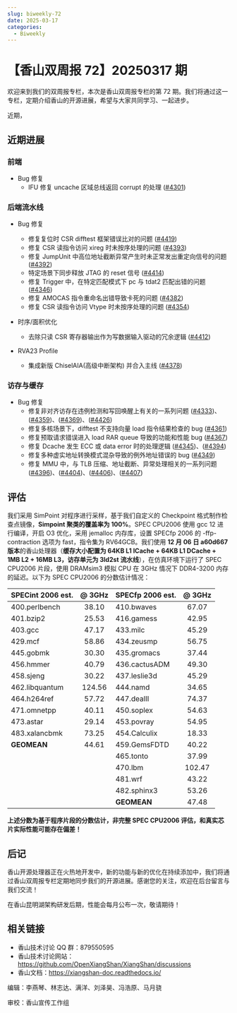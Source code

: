 ```yaml
---
slug: biweekly-72
date: 2025-03-17
categories:
  - Biweekly
---
```


# 【香山双周报 72】20250317 期

欢迎来到我们的双周报专栏，本次是香山双周报专栏的第 72 期。我们将通过这一专栏，定期介绍香山的开源进展，希望与大家共同学习、一起进步。

近期，


<!-- more -->

## 近期进展

### 前端

- Bug 修复
    - IFU 修复 uncache 区域总线返回 corrupt 的处理 ([#4301](https://github.com/OpenXiangShan/XiangShan/pull/4301))

### 后端流水线

- Bug 修复
    - 修复复位时 CSR difftest 框架错误比对的问题 ([#4419](https://github.com/OpenXiangShan/XiangShan/pull/4419))
    - 修复 CSR 读指令访问 xireg 时未按序处理的问题 ([#4393](https://github.com/OpenXiangShan/XiangShan/pull/4393))
    - 修复 JumpUnit 中高位地址截断异常产生时未正常发出重定向信号的问题 ([#4392](https://github.com/OpenXiangShan/XiangShan/pull/4392))
    - 特定场景下同步释放 JTAG 的 reset 信号 ([#4414](https://github.com/OpenXiangShan/XiangShan/pull/4414))
    - 修复 Trigger 中，在特定匹配模式下 pc 与 tdat2 匹配出错的问题 ([#4346](https://github.com/OpenXiangShan/XiangShan/pull/4346))
    - 修复 AMOCAS 指令重命名出错导致卡死的问题 ([#4382](https://github.com/OpenXiangShan/XiangShan/pull/4382))
    - 修复 CSR 读指令访问 Vtype 时未按序处理的问题 ([#4354](https://github.com/OpenXiangShan/XiangShan/pull/4354))


- 时序/面积优化
    - 去除只读 CSR 寄存器输出作为写数据输入驱动的冗余逻辑 ([#4412](https://github.com/OpenXiangShan/XiangShan/pull/4412))

- RVA23 Profile
    - 集成新版 ChiselAIA(高级中断架构) 并合入主线 ([#4378](https://github.com/OpenXiangShan/XiangShan/pull/4378))

### 访存与缓存

- Bug 修复
    - 修复非对齐访存在违例检测和写回唤醒上有关的一系列问题 ([#4333](https://github.com/OpenXiangShan/XiangShan/pull/4333))、([#4359](https://github.com/OpenXiangShan/XiangShan/pull/4359))、([#4369](https://github.com/OpenXiangShan/XiangShan/pull/4369))、([#4426](https://github.com/OpenXiangShan/XiangShan/pull/4426))
    - 修复多核场景下，difftest 不支持向量 load 指令结果检查的 bug ([#4361](https://github.com/OpenXiangShan/XiangShan/pull/4361))
    - 修复预取请求错误进入 load RAR queue 导致的功能和性能 bug ([#4367](https://github.com/OpenXiangShan/XiangShan/pull/4367))
    - 修复 Dcache 发生 ECC 或 data error 时的处理逻辑 ([#4345](https://github.com/OpenXiangShan/XiangShan/pull/4345))、([#4394](https://github.com/OpenXiangShan/XiangShan/pull/4394))
    - 修复多种虚实地址转换模式混杂导致的例外地址错误的 bug ([#4349](https://github.com/OpenXiangShan/XiangShan/pull/4349))
    - 修复 MMU 中，与 TLB 压缩、地址截断、异常处理相关的一系列问题 ([#4396](https://github.com/OpenXiangShan/XiangShan/pull/4396))、([#4404](https://github.com/OpenXiangShan/XiangShan/pull/4404))、([#4406](https://github.com/OpenXiangShan/XiangShan/pull/4406))、([#4407](https://github.com/OpenXiangShan/XiangShan/pull/4407))

## 评估

我们采用 SimPoint 对程序进行采样，基于我们自定义的 Checkpoint 格式制作检查点镜像，**Simpoint 聚类的覆盖率为 100%**。SPEC CPU2006 使用 gcc 12 进行编译，开启 O3 优化，采用 jemalloc 内存库，设置 SPECfp 2006 的 -ffp-contraction 选项为 fast，指令集为 RV64GCB。我们使用 **12 月 06 日 a60d667 版本**的香山处理器（**缓存大小配置为 64KB L1 ICache + 64KB L1 DCache + 1MB L2 + 16MB L3，访存单元为 3ld2st 流水线**），在仿真环境下运行了 SPEC CPU2006 片段，使用 DRAMsim3 模拟 CPU 在 3GHz 情况下 DDR4-3200 内存的延迟。以下为 SPEC CPU2006 的分数估计情况：

| SPECint 2006 est. | @ 3GHz | SPECfp 2006 est.  | @ 3GHz |
| :---------------- | :----: | :---------------- | :----: |
| 400.perlbench     | 38.10  | 410.bwaves        | 67.07  |
| 401.bzip2         | 25.53  | 416.gamess        | 42.95  |
| 403.gcc           | 47.17  | 433.milc          | 45.29  |
| 429.mcf           | 58.86  | 434.zeusmp        | 56.75  |
| 445.gobmk         | 30.30  | 435.gromacs       | 37.44  |
| 456.hmmer         | 40.79  | 436.cactusADM     | 49.30  |
| 458.sjeng         | 30.22  | 437.leslie3d      | 45.29  |
| 462.libquantum    | 124.56 | 444.namd          | 34.65  |
| 464.h264ref       | 57.72  | 447.dealII        | 74.37  |
| 471.omnetpp       | 40.11  | 450.soplex        | 54.63  |
| 473.astar         | 29.14  | 453.povray        | 54.95  |
| 483.xalancbmk     | 73.25  | 454.Calculix      | 18.33  |
| **GEOMEAN**       | 44.61  | 459.GemsFDTD      | 40.22  |
|                   |        | 465.tonto         | 37.99  |
|                   |        | 470.lbm           | 102.47 |
|                   |        | 481.wrf           | 43.22  |
|                   |        | 482.sphinx3       | 53.26  |
|                   |        | **GEOMEAN**       | 47.48  |

**上述分数为基于程序片段的分数估计，非完整 SPEC CPU2006 评估，和真实芯片实际性能可能存在偏差！**

## 后记

香山开源处理器正在火热地开发中，新的功能与新的优化在持续添加中，我们将通过香山双周报专栏定期地同步我们的开源进展。感谢您的关注，欢迎在后台留言与我们交流！

在香山昆明湖架构研发后期，性能会每月公布一次，敬请期待！

## 相关链接

* 香山技术讨论 QQ 群：879550595
* 香山技术讨论网站：https://github.com/OpenXiangShan/XiangShan/discussions
* 香山文档：https://xiangshan-doc.readthedocs.io/

编辑：李燕琴、林志达、满洋、刘泽昊、冯浩原、马月骁

审校：香山宣传工作组
